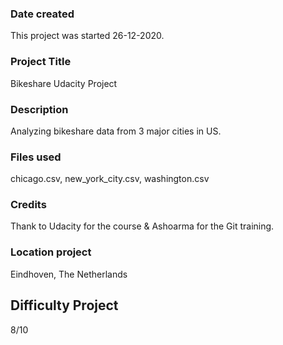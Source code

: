 ### Date created
This project was started 26-12-2020.

### Project Title
Bikeshare Udacity Project

### Description
Analyzing bikeshare data from 3 major cities in US.

### Files used
chicago.csv, new_york_city.csv, washington.csv

### Credits
Thank to Udacity for the course & Ashoarma for the Git training.

### Location project
Eindhoven, The Netherlands

## Difficulty Project
8/10
